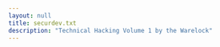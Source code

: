 ```yaml
---
layout: null
title: securdev.txt
description: "Technical Hacking Volume 1 by the Warelock"
---
```

